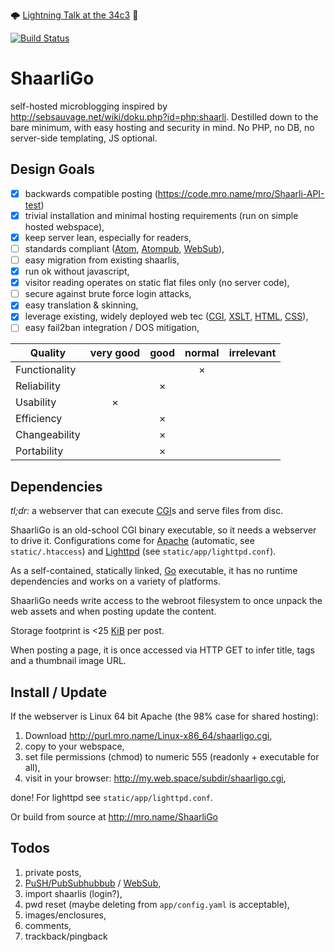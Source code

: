 
🌩 [Lightning Talk at the 34c3](https://events.ccc.de/congress/2017/wiki/Lightning:ShaarliGo:_self-hosted_microblogging) 🚀

[![Build Status](https://travis-ci.org/mro/ShaarliGo.svg?branch=master)](https://travis-ci.org/mro/ShaarliGo)

# ShaarliGo

self-hosted microblogging inspired by
http://sebsauvage.net/wiki/doku.php?id=php:shaarli. Destilled down to the bare
minimum, with easy hosting and security in mind. No PHP, no DB, no server-side
templating, JS optional.

## Design Goals

- [x] backwards compatible posting (https://code.mro.name/mro/Shaarli-API-test)
- [x] trivial installation and minimal hosting requirements (run on simple hosted webspace),
- [x] keep server lean, especially for readers,
- [ ] standards compliant ([Atom](https://tools.ietf.org/html/rfc4287),
  [Atompub](https://tools.ietf.org/html/rfc5023),
  [WebSub](https://www.w3.org/TR/websub/)),
- [ ] easy migration from existing shaarlis,
- [x] run ok without javascript,
- [x] visitor reading operates on static flat files only (no server code),
- [ ] secure against brute force login attacks,
- [x] easy translation & skinning,
- [x] leverage existing, widely deployed web tec ([CGI](https://tools.ietf.org/html/rfc3875), [XSLT](https://www.w3.org/TR/xslt-10/),
  [HTML](https://www.w3.org/TR/xhtml11/), [CSS](https://www.w3.org/TR/CSS/)),
- [ ] easy fail2ban integration / DOS mitigation,

| Quality         | very good | good | normal | irrelevant |
|-----------------|:---------:|:----:|:------:|:----------:|
| Functionality   |           |      |    ×   |            |
| Reliability     |           |  ×   |        |            |
| Usability       |     ×     |      |        |            |
| Efficiency      |           |  ×   |        |            |
| Changeability   |           |  ×   |        |            |
| Portability     |           |  ×   |        |            |

## Dependencies

_tl;dr:_ a webserver that can execute [CGI](https://tools.ietf.org/html/rfc3875)s and serve files
from disc.

ShaarliGo is an old-school CGI binary executable, so it needs a webserver to drive it.
Configurations come for [Apache](http://httpd.apache.org/) (automatic, see `static/.htaccess`) and
[Lighttpd](http://www.lighttpd.net/) (see `static/app/lighttpd.conf`).

As a self-contained, statically linked, [Go](https://golang.org/) executable, it has no runtime
dependencies and works on a variety of platforms.

ShaarliGo needs write access to the webroot filesystem to once unpack the web assets and when posting
update the content.

Storage footprint is <25 [KiB](https://en.wikipedia.org/wiki/Kibibyte) per post.

When posting a page, it is once accessed via HTTP GET to infer title, tags and a thumbnail image
URL.

## Install / Update

If the webserver is Linux 64 bit Apache (the 98% case for shared hosting):

1. Download http://purl.mro.name/Linux-x86_64/shaarligo.cgi,
2. copy to your webspace,
3. set file permissions (chmod) to numeric 555 (readonly + executable for all),
4. visit in your browser: http://my.web.space/subdir/shaarligo.cgi,

done! For lighttpd see `static/app/lighttpd.conf`.

Or build from source at http://mro.name/ShaarliGo

## Todos

1. private posts,
2. [PuSH/PubSubhubbub](https://github.com/pubsubhubbub/pubsubhubbub) / [WebSub](https://www.w3.org/TR/websub/),
3. import shaarlis (login?),
4. pwd reset (maybe deleting from `app/config.yaml` is acceptable),
5. images/enclosures,
7. comments,
8. trackback/pingback

